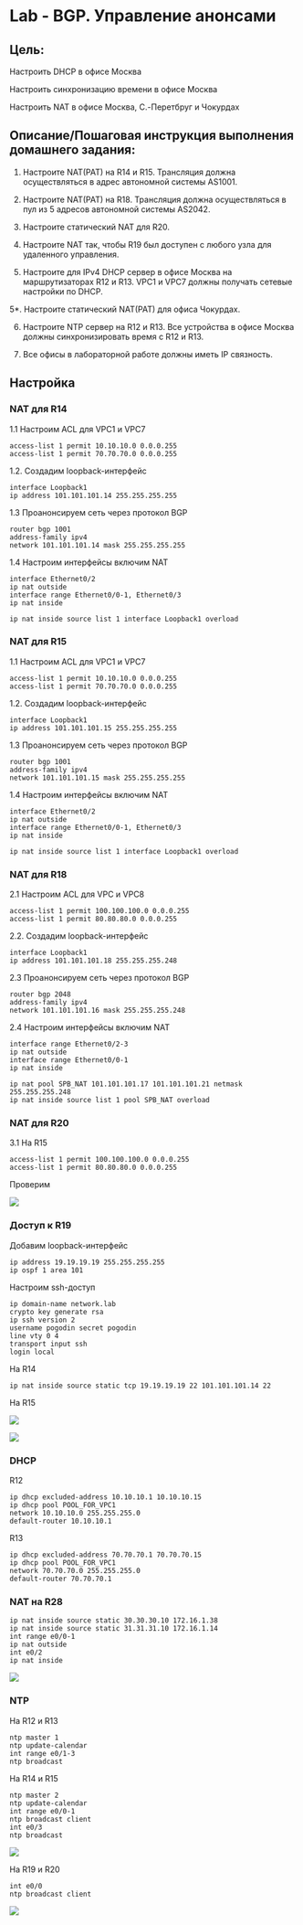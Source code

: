 # Lab - BGP. Управление анонсами

## Цель:

   Настроить DHCP в офисе Москва
   
   Настроить синхронизацию времени в офисе Москва
   
   Настроить NAT в офисе Москва, C.-Перетбруг и Чокурдах

## Описание/Пошаговая инструкция выполнения домашнего задания:

   1. Настроите NAT(PAT) на R14 и R15. Трансляция должна осуществляться в адрес автономной системы AS1001.
   
   2. Настроите NAT(PAT) на R18. Трансляция должна осуществляться в пул из 5 адресов автономной системы AS2042.
   
   3. Настроите статический NAT для R20.
   
   4. Настроите NAT так, чтобы R19 был доступен с любого узла для удаленного управления.
   
   5. Настроите для IPv4 DHCP сервер в офисе Москва на маршрутизаторах R12 и R13. VPC1 и VPC7 должны получать сетевые настройки по DHCP.
   
   5*. Настроите статический NAT(PAT) для офиса Чокурдах.
   
   6. Настроите NTP сервер на R12 и R13. Все устройства в офисе Москва должны синхронизировать время с R12 и R13.
   
   7. Все офисы в лабораторной работе должны иметь IP связность.

## Настройка

### NAT для R14

   1.1 Настроим ACL для VPC1 и VPC7
   
```
access-list 1 permit 10.10.10.0 0.0.0.255
access-list 1 permit 70.70.70.0 0.0.0.255
```

   1.2. Создадим loopback-интерфейс

```
interface Loopback1
ip address 101.101.101.14 255.255.255.255
```

   1.3 Проанонсируем сеть через протокол BGP

```
router bgp 1001
address-family ipv4
network 101.101.101.14 mask 255.255.255.255
```

   1.4 Настроим интерфейсы включим NAT

```
interface Ethernet0/2
ip nat outside
interface range Ethernet0/0-1, Ethernet0/3
ip nat inside

ip nat inside source list 1 interface Loopback1 overload
```

### NAT для R15

   1.1 Настроим ACL для VPC1 и VPC7
   
```
access-list 1 permit 10.10.10.0 0.0.0.255
access-list 1 permit 70.70.70.0 0.0.0.255
```

   1.2. Создадим loopback-интерфейс

```
interface Loopback1
ip address 101.101.101.15 255.255.255.255
```

   1.3 Проанонсируем сеть через протокол BGP

```
router bgp 1001
address-family ipv4
network 101.101.101.15 mask 255.255.255.255
```

   1.4 Настроим интерфейсы включим NAT

```
interface Ethernet0/2
ip nat outside
interface range Ethernet0/0-1, Ethernet0/3
ip nat inside

ip nat inside source list 1 interface Loopback1 overload
```

### NAT для R18

   2.1 Настроим ACL для VPC и VPC8
   
```
access-list 1 permit 100.100.100.0 0.0.0.255
access-list 1 permit 80.80.80.0 0.0.0.255
```

   2.2. Создадим loopback-интерфейс

```
interface Loopback1
ip address 101.101.101.18 255.255.255.248
```

   2.3 Проанонсируем сеть через протокол BGP

```
router bgp 2048
address-family ipv4
network 101.101.101.16 mask 255.255.255.248
```

   2.4 Настроим интерфейсы включим NAT

```
interface range Ethernet0/2-3
ip nat outside
interface range Ethernet0/0-1
ip nat inside

ip nat pool SPB_NAT 101.101.101.17 101.101.101.21 netmask 255.255.255.248
ip nat inside source list 1 pool SPB_NAT overload
```

### NAT для R20

   3.1 На R15
   
```
access-list 1 permit 100.100.100.0 0.0.0.255
access-list 1 permit 80.80.80.0 0.0.0.255
```

   Проверим

![](img/r20_to_r21.png)


### Доступ к R19

   Добавим loopback-интерфейс

```
ip address 19.19.19.19 255.255.255.255
ip ospf 1 area 101
```

   Настроим ssh-доступ

```
ip domain-name network.lab
crypto key generate rsa
ip ssh version 2
username pogodin secret pogodin
line vty 0 4
transport input ssh
login local
```

   На R14

```
ip nat inside source static tcp 19.19.19.19 22 101.101.101.14 22
```

   На R15

![](img/r25_to_r19.png)

![](img/r14_nat_tr.png)

### DHCP

   R12

```
ip dhcp excluded-address 10.10.10.1 10.10.10.15
ip dhcp pool POOL_FOR_VPC1
network 10.10.10.0 255.255.255.0
default-router 10.10.10.1
```

   R13

```
ip dhcp excluded-address 70.70.70.1 70.70.70.15
ip dhcp pool POOL_FOR_VPC1
network 70.70.70.0 255.255.255.0
default-router 70.70.70.1
```

### NAT на R28

```
ip nat inside source static 30.30.30.10 172.16.1.38
ip nat inside source static 31.31.31.10 172.16.1.14 
int range e0/0-1
ip nat outside
int e0/2
ip nat inside
```

![](img/r28_nat.png)

### NTP

   На R12 и R13

```
ntp master 1
ntp update-calendar 
int range e0/1-3
ntp broadcast
```
   На R14 и R15

```
ntp master 2
ntp update-calendar 
int range e0/0-1
ntp broadcast client
int e0/3
ntp broadcast
```

![](img/r14_ntp.png)
   
   На R19 и R20

```
int e0/0
ntp broadcast client
```

![](img/r19_ntp.png)

